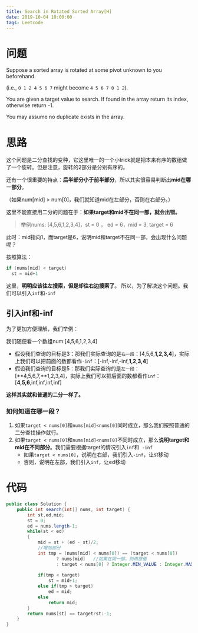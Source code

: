 ```yaml
---
title: Search in Rotated Sorted Array[H]
date: 2019-10-04 10:00:00
tags: Leetcode
---
```


# 问题

Suppose a sorted array is rotated at some pivot unknown to you beforehand.

(i.e., `0 1 2 4 5 6 7` might become `4 5 6 7 0 1 2`).

You are given a target value to search. If found in the array return its index, otherwise return -1.

You may assume no duplicate exists in the array.



# 思路

这个问题是二分查找的变种，它这里唯一的一个小trick就是把本来有序的数组做了一个旋转。但是注意，旋转的2部分是分别有序的。



还有一个很重要的特点：**后半部分小于前半部分**，所以其实很容易判断出**mid在哪一部分**。

（如果num[mid] > num[0]，我们就知道mid在左部分，否则在右部分。）



这里不能直接用二分的问题在于：**如果target和mid不在同一部，就会出错。**



> 举例nums: [4,5,6,1,2,3,4]，st = 0 ， ed = 6，mid = 3, target = 6

此时：mid指向1，而target是6，说明mid和target不在同一部，会出现什么问题呢？

按照算法：

```java
if (nums[mid] < target)
  st = mid+1
```

这里，**明明应该往左搜索，但是却往右边搜索了**。 所以，为了解决这个问题。我们可以引入`inf`和`-inf`

## 引入inf和-inf

为了更加方便理解，我们举例：

我们随便看一个数组num:[4,5,6,1,2,3,4]

- 假设我们查询的目标是3：那我们实际查询的是`右一段`：[4,5,6,**1,2,3,4**]，实际上我们可以把前面的数都看作`-inf`：[-inf,-inf,-inf,**1,2,3,4**]
- 假设我们查询的目标是5：那我们实际查询的是`左一段`：[**4,5,6,7,**1,2,3,4]，实际上我们可以把后面的数都看作`inf`：[**4,5,6**,inf,inf,inf,inf]

**这样其实就和普通的二分一样了。**



### 如何知道在哪一段？

1. 如果`target < nums[0]`和`nums[mid]<nums[0]`同时成立，那么我们按照普通的二分查找操作就行。
2. 如果`target < nums[0]`和`nums[mid]<nums[0]`不同时成立，那么**说明target和mid在不同部分**。我们需要根据target的情况引入`inf`和` -inf`
   - 如果`target < nums[0]`，说明在右部，我们引入`-inf`，让st移动
   - 否则，说明在左部，我们引入`inf`，让ed移动



# 代码

```java
public class Solution {
    public int search(int[] nums, int target) {
        int st,ed,mid;
        st = 0;
        ed = nums.length-1;
        while(st < ed)
        {
            mid = st + (ed - st)/2;
            //增加部分
            int tmp = (nums[mid] < nums[0]) == (target < nums[0])
                   ? nums[mid]   //如果在同一部，则用原值
                   : target < nums[0] ? Integer.MIN_VALUE : Integer.MAX_VALUE; //否则根据情况引入-inf或inf
            
            if(tmp < target)
                st = mid+1;
            else if(tmp > target)
                ed = mid;
            else
                return mid;
        }
        return nums[st] == target?st:-1;
    }
}
```